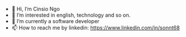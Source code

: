 - 👋 Hi, I’m Cinsio Ngo
- 👀 I’m interested in english, technology and so on.
- 🌱 I’m currently a software developer
- 📫 How to reach me by linkedin: https://www.linkedin.com/in/sonnt68

<!---
sonnt68/sonnt68 is a ✨ special ✨ repository because its `README.md` (this file) appears on your GitHub profile.
You can click the Preview link to take a look at your changes.
--->
